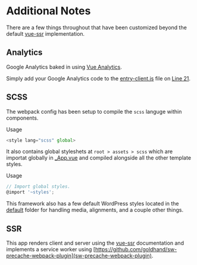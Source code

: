 # Additional Notes
There are a few things throughout that have been customized beyond the default [vue-ssr](https://ssr.vuejs.org/en/) implementation.

## Analytics
Google Analytics baked in using [Vue Analytics](https://github.com/MatteoGabriele/vue-analytics).

Simply add your Google Analytics code to the [entry-client.js](https://github.com/jomurgel/project-acorn-ssr/blob/master/src/entry-client.js) file on [Line 21](https://github.com/jomurgel/project-acorn-ssr/blob/master/src/entry-client.js#L21).

## SCSS
The webpack config has been setup to compile the `scss` languge within components.

Usage
``` javascript
<style lang="scss" global>
```

It also contains global styleshets at `root > assets > scss` which are importat globally in [_App.vue](https://github.com/jomurgel/project-acorn-ssr/blob/master/src/_App.vue) and compiled alongside all the other template styles.

Usage
``` javascript
// Import global styles.
@import '~styles';
```

This framework also has a few default WordPress styles located in the [default](https://github.com/jomurgel/project-acorn-ssr/blob/master/assets/scss/defaults) folder for handling media, alignments, and a couple other things.

## SSR
This app renders client and server using the [vue-ssr](https://ssr.vuejs.org/en/) documentation and implements a service worker using [https://github.com/goldhand/sw-precache-webpack-plugin](sw-precache-webpack-plugin).